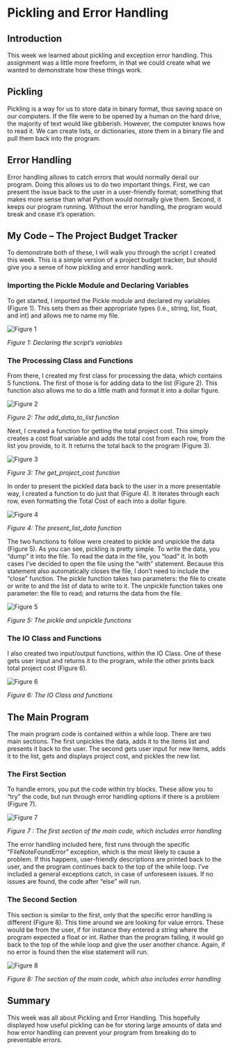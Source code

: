 # Pickling and Error Handling

## Introduction
This week we learned about pickling and exception error handling. This assignment was a little more freeform, in that we could create what we wanted to demonstrate how these things work.

## Pickling
Pickling is a way for us to store data in binary format, thus saving space on our computers. If the file were to be opened by a human on the hard drive, the majority of text would like gibberish. However, the computer knows how to read it. We can create lists, or dictionaries, store them in a binary file and pull them back into the program.

## Error Handling
Error handling allows to catch errors that would normally derail our program. Doing this allows us to do two important things. First, we can present the issue back to the user in a user-friendly format; something that makes more sense than what Python would normally give them. Second, it keeps our program running. Without the error handling, the program would break and cease it’s operation.

## My Code – The Project Budget Tracker

To demonstrate both of these, I will walk you through the script I created this week. This is a simple version of a project budget tracker, but should give you a sense of how pickling and error handling work.

### Importing the Pickle Module and Declaring Variables

To get started, I imported the Pickle module and declared my variables (Figure 1). This sets them as their appropriate types (i.e., string, list, float, and int) and allows me to name my file.

![Figure 1](Figure%201.png "Figure 1")

*Figure 1: Declaring the script’s variables*

### The Processing Class and Functions

From there, I created my first class for processing the data, which contains 5 functions. The first of those is for adding data to the list (Figure 2). This function also allows me to do a little math and format it into a dollar figure.

![Figure 2](Figure%202.png "Figure 2")

*Figure 2:  The add_data_to_list function*

Next, I created a function for getting the total project cost. This simply creates a cost float variable and adds the total cost from each row, from the list you provide, to it. It returns the total back to the program (Figure 3).

![Figure 3](Figure%203.png "Figure 3")

*Figure 3:  The get_project_cost function*

In order to present the pickled data back to the user in a more presentable way, I created a function to do just that (Figure 4). It iterates through each row, even formatting the Total Cost of each into a dollar figure.
 
![Figure 4](Figure%204.png "Figure 4")

*Figure 4:  The present_list_data function*

The two functions to follow were created to pickle and unpickle the data (Figure 5). As you can see, pickling is pretty simple.
To write the data, you “dump” it into the file. To read the data in the file, you “load” it. In both cases I’ve decided to open the file using the “with” statement. Because this statement also automatically closes the file, I don’t need to include the “close” function.
The pickle function takes two parameters: the file to create or write to and the list of data to write to it.
The unpickle function takes one parameter: the file to read; and returns the data from the file.
 
![Figure 5](Figure%205.png "Figure 5")

*Figure 5:  The pickle and unpickle functions*

### The IO Class and Functions

I also created two input/output functions, within the IO Class. One of these gets user input and returns it to the program, while the other prints back total project cost (Figure 6).

![Figure 6](Figure%206.png "Figure 6")

*Figure 6:  The IO Class and functions*

## The Main Program

The main program code is contained within a while loop. There are two main sections. The first unpickles the data, adds it to the items list and presents it back to the user. The second gets user input for new items, adds it to the list, gets and displays project cost, and pickles the new list.

### The First Section

To handle errors, you put the code within try blocks. These allow you to “try” the code, but run through error handling options if there is a problem (Figure 7).

![Figure 7](Figure%207.png "Figure 7")

*Figure 7 :  The first section of the main code, which includes error handling*

The error handling included here, first runs through the specific “FileNoteFoundError” exception, which is the most likely to cause a problem. If this happens, user-friendly descriptions are printed back to the user, and the program continues back to the top of the while loop. I’ve included a general exceptions catch, in case of unforeseen issues. If no issues are found, the code after “else” will run.

### The Second Section

This section is similar to the first, only that the specific error handling is different (Figure 8). This time around we are looking for value errors. These would be from the user, if for instance they entered a string where the program expected a float or int. Rather than the program failing, it would go back to the top of the while loop and give the user another chance. Again, if no error is found then the else statement will run.

![Figure 8](Figure%208.png "Figure 8")

*Figure 8: The section of the main code, which also includes error handling*

## Summary

This week was all about Pickling and Error Handling. This hopefully displayed how useful pickling can be for storing large amounts of data and how error handling can prevent your program from breaking do to preventable errors.
